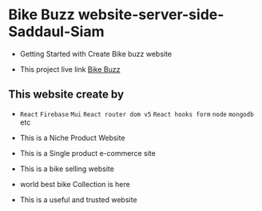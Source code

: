 # Bike Buzz website-server-side-Saddaul-Siam

* Getting Started with Create Bike buzz website

* This project live link [Bike Buzz](https://bike-buzz.web.app/)

## This website create by 

* `React` `Firebase` `Mui` `React router dom v5` `React hooks form` `node` `mongodb` etc

* This is a Niche Product Website

* This is a Single product e-commerce site

* This is a bike selling website 

* world best bike Collection is here

* This is a useful and trusted website
